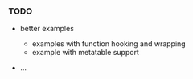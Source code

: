 ### TODO

- better examples
  - examples with function hooking and wrapping
  - example with metatable support

- ...

